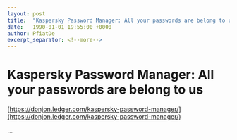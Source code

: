 ```yaml
---
layout: post
title:  "Kaspersky Password Manager: All your passwords are belong to us"
date:   1990-01-01 19:55:00 +0000
author: PfiatDe
excerpt_separator: <!--more-->
---
```


# Kaspersky Password Manager: All your passwords are belong to us
[https://donjon.ledger.com/kaspersky-password-manager/](https://donjon.ledger.com/kaspersky-password-manager/)

...
<!--more-->
